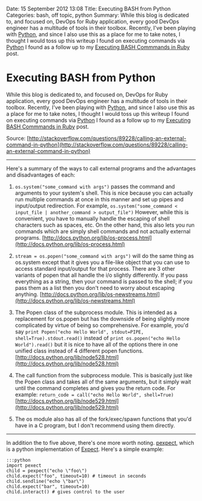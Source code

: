 Date: 15 September 2012 13:08
Title: Executing BASH from Python
Categories: bash, off topic, python
Summary: While this blog is dedicated to, and focused on, DevOps for Ruby application, every good DevOps engineer has a multitude of tools in their toolbox. Recently, I've been playing with [Python], and since I also use this as a place for me to take notes, I thought I would toss up this writeup I found on executing commands via [Python] I found as a follow up to my [Executing BASH Commmands in Ruby](http://rubyops.net/2012/09/05/executing_bash_from_ruby) post.

# Executing BASH from Python

While this blog is dedicated to, and focused on, DevOps for Ruby application, every good DevOps engineer has a multitude of tools in their toolbox. Recently, I've been playing with [Python], and since I also use this as a place for me to take notes, I thought I would toss up this writeup I found on executing commands via [Python] I found as a follow up to my [Executing BASH Commmands in Ruby](http://rubyops.net/2012/09/05/executing_bash_from_ruby) post.

Source: [http://stackoverflow.com/questions/89228/calling-an-external-command-in-python](http://stackoverflow.com/questions/89228/calling-an-external-command-in-python)

---------

Here's a summary of the ways to call external programs and the advantages and disadvantages of each:

1. `os.system("some_command with args")` passes the command and arguments to your system's shell. This is nice because you can actually run multiple commands at once in this manner and set up pipes and input/output redirection. For example, `os.system("some_command < input_file | another_command > output_file")` However, while this is convenient, you have to manually handle the escaping of shell characters such as spaces, etc. On the other hand, this also lets you run commands which are simply shell commands and not actually external programs. [http://docs.python.org/lib/os-process.html](http://docs.python.org/lib/os-process.html)

2. `stream = os.popen("some_command with args")` will do the same thing as os.system except that it gives you a file-like object that you can use to access standard input/output for that process. There are 3 other variants of popen that all handle the i/o slightly differently. If you pass everything as a string, then your command is passed to the shell; if you pass them as a list then you don't need to worry about escaping anything. [http://docs.python.org/lib/os-newstreams.html](http://docs.python.org/lib/os-newstreams.html)

3. The Popen class of the subprocess module. This is intended as a replacement for os.popen but has the downside of being slightly more complicated by virtue of being so comprehensive. For example, you'd say `print Popen("echo Hello World", stdout=PIPE, shell=True).stdout.read()` instead of `print os.popen("echo Hello World").read()` but it is nice to have all of the options there in one unified class instead of 4 different popen functions. [http://docs.python.org/lib/node528.html](http://docs.python.org/lib/node528.html)

4. The call function from the subprocess module. This is basically just like the Popen class and takes all of the same arguments, but it simply wait until the command completes and gives you the return code. For example: `return_code = call("echo Hello World", shell=True)` [http://docs.python.org/lib/node529.html](http://docs.python.org/lib/node529.html)

5. The os module also has all of the fork/exec/spawn functions that you'd have in a C program, but I don't recommend using them directly.

---------

In addition the to five above, there's one more worth noting. [pexpect](http://www.noah.org/wiki/pexpect), which is a python implementation of [Expect](http://en.wikipedia.org/wiki/Expect). Here's a simple example:

    :::python
    import pexect
    child = pexpect("echo \"foo\")
    child.expect("foo", timeout=10) # timeout in seconds
    child.sendline("echo \"bar\")
    child.expect("bar", timeout=10)
    child.interact() # gives control to the user

[python]: http://www.python.org/ 
